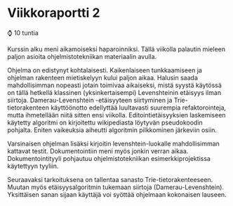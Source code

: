 # Viikkoraportti 2

:watch: 10 tuntia

Kurssin alku meni aikamoiseksi haparoinniksi. Tällä viikolla palautin mieleen paljon asioita ohjelmistotekniikan materiaalin avulla.

Ohjelma on edistynyt kohtalaisesti. Kaikenlaiseen tunkkaamiseen ja ohjelman rakenteen mietiskelyyn kului paljon aikaa. Halusin saada mahdollisimman nopeasti jotain toimivaa aikaiseksi, mistä syystä käytössä on tällä hetkellä klassinen (yksinkertaisempi) Levenshteinin etäisyys ilman siirtoja. Damerau-Levenshtein -etäisyyteen siirtyminen ja Trie-tietorakenteen käyttöönotto edellyttää luultavasti suurempia refaktorointeja, mutta ihmetellään niitä sitten ensi viikolla. Editointietäisyyksien laskemiseen käytetty algoritmi on kirjoitettu wikipediasta löytyvän pseudokoodin pohjalta. Eniten vaikeuksia aiheutti algoritmin pilkkominen järkeviin osiin.

Varsinaisen ohjelman lisäksi kirjoitin levenshtein-luokalle mahdollisimman kattavat testit. Dokumentointiin meni myös jonkin verran aikaa. Dokumentointityyli pohjautuu ohjelmistotekniikan esimerkkiprojektissa käytettyyn tyyliin.

Seuraavaksi tarkoituksena on tallentaa sanasto Trie-tietorakenteeseen. Muutan myös etäisyysalgoritmin tukemaan siirtoja (Damerau-Levenshtein). Yksittäisen sanan sijaan käyttäjä voi syöttää ohjelmaan kokonaisen lauseen.
